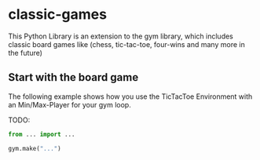 # classic-games
This Python Library is an extension to the gym library, which includes classic board games like
(chess, tic-tac-toe, four-wins and many more in the future)

## Start with the board game
The following example shows how you use the TicTacToe Environment with an Min/Max-Player for your gym loop.

TODO:

```python
from ... import ...

gym.make("...")
```